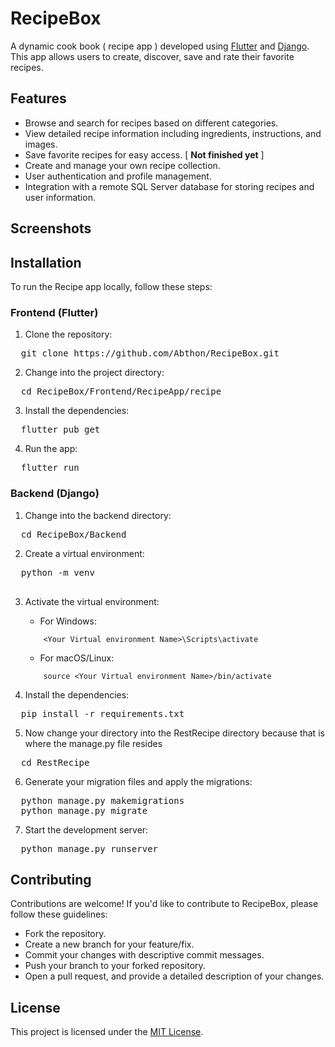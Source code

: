 # RecipeBox

A dynamic cook book ( recipe app ) developed using [Flutter](https://flutter.dev/) and [Django](https://www.djangoproject.com/). This app allows users to create, discover, save and rate their favorite recipes.

## Features

- Browse and search for recipes based on different categories.
- View detailed recipe information including ingredients, instructions, and images.
- Save favorite recipes for easy access. [ <b>Not finished yet</b> ]
- Create and manage your own recipe collection.
- User authentication and profile management.
- Integration with a remote SQL Server database for storing recipes and user information.

## Screenshots


## Installation

To run the Recipe app locally, follow these steps:

### Frontend (Flutter)

1. Clone the repository:
<pre>
  git clone https://github.com/Abthon/RecipeBox.git
</pre>

2. Change into the project directory:
<pre>
  cd RecipeBox/Frontend/RecipeApp/recipe
</pre>

3. Install the dependencies:
<pre>
  flutter pub get <The dependencie>
</pre>

4. Run the app:
<pre>
  flutter run
</pre>


### Backend (Django)

1. Change into the backend directory:
<pre>
  cd RecipeBox/Backend
</pre>

2. Create a virtual environment:
<pre>
  python -m venv <Your Virtual environment Name>
 </pre>
 

3. Activate the virtual environment:

    - For Windows:

    ```
        <Your Virtual environment Name>\Scripts\activate
    ```

    - For macOS/Linux:

    ```
        source <Your Virtual environment Name>/bin/activate
    ```

4. Install the dependencies:
<pre>
  pip install -r requirements.txt
</pre>

5. Now change your directory into the RestRecipe directory because that is where the manage.py file resides
<pre>
  cd RestRecipe
</pre>

6. Generate your migration files and apply the migrations:
<pre>
  python manage.py makemigrations
  python manage.py migrate
</pre>

7. Start the development server:
<pre>
  python manage.py runserver
</pre>


## Contributing

Contributions are welcome! If you'd like to contribute to RecipeBox, please follow these guidelines:

- Fork the repository.
- Create a new branch for your feature/fix.
- Commit your changes with descriptive commit messages.
- Push your branch to your forked repository.
- Open a pull request, and provide a detailed description of your changes.

## License

This project is licensed under the [MIT License](LICENSE).









